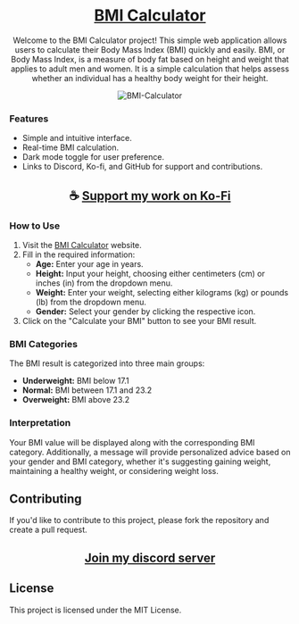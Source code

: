 <div align="center">

# [BMI Calculator](https://thatsinewave.github.io/BMI-Calculator)

Welcome to the BMI Calculator project! 
This simple web application allows users to calculate their Body Mass Index (BMI) quickly and easily.
BMI, or Body Mass Index, is a measure of body fat based on height and weight that applies to adult men and women.
It is a simple calculation that helps assess whether an individual has a healthy body weight for their height.

![BMI-Calculator](https://github.com/ThatSINEWAVE/BMI-Calculator/assets/133239148/c8f17dc8-a4a5-4af4-b9f6-a64f2ef65a48)

</div>

### Features

- Simple and intuitive interface.
- Real-time BMI calculation.
- Dark mode toggle for user preference.
- Links to Discord, Ko-fi, and GitHub for support and contributions.

<div align="center">

## ☕ [Support my work on Ko-Fi](https://ko-fi.com/thatsinewave)

</div>

### How to Use

1. Visit the [BMI Calculator](https://thatsinewave.github.io/BMI-Calculator) website.
2. Fill in the required information:
   - **Age:** Enter your age in years.
   - **Height:** Input your height, choosing either centimeters (cm) or inches (in) from the dropdown menu.
   - **Weight:** Enter your weight, selecting either kilograms (kg) or pounds (lb) from the dropdown menu.
   - **Gender:** Select your gender by clicking the respective icon.
3. Click on the "Calculate your BMI" button to see your BMI result.

### BMI Categories

The BMI result is categorized into three main groups:

- **Underweight:** BMI below 17.1
- **Normal:** BMI between 17.1 and 23.2
- **Overweight:** BMI above 23.2

### Interpretation

Your BMI value will be displayed along with the corresponding BMI category.
Additionally, a message will provide personalized advice based on your gender and BMI category, whether it's suggesting gaining weight, maintaining a healthy weight, or considering weight loss.

## Contributing

If you'd like to contribute to this project, please fork the repository and create a pull request.

<div align="center">

## [Join my discord server](https://discord.gg/2nHHHBWNDw)

</div>

## License

This project is licensed under the MIT License.
